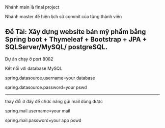 Nhánh main là final project

Nhánh master để hiện lịch sử commit của từng thành viên

Đề Tài: Xây dựng website bán mỹ phẩm bằng Spring boot + Thymeleaf + Bootstrap + JPA + SQLServer/MySQL/ postgreSQL.
------------------------------------------------------------------------------

Dự án chạy ở port 8082

Kết nối với database MySQL

spring.datasource.username=your database

spring.datasource.password=your pswd

---------------------------------------------------------------------------------------------------------------
thay đổi ở đây để chức năng gửi mail dùng được

spring.mail.username=your mail

spring.mail.password=your app pswd
